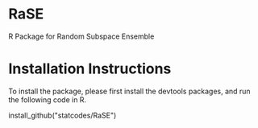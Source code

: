 # RaSE
R Package for Random Subspace Ensemble

# Installation Instructions
To install the package, please first install the devtools packages, and run the following code in R.


install_github("statcodes/RaSE")
